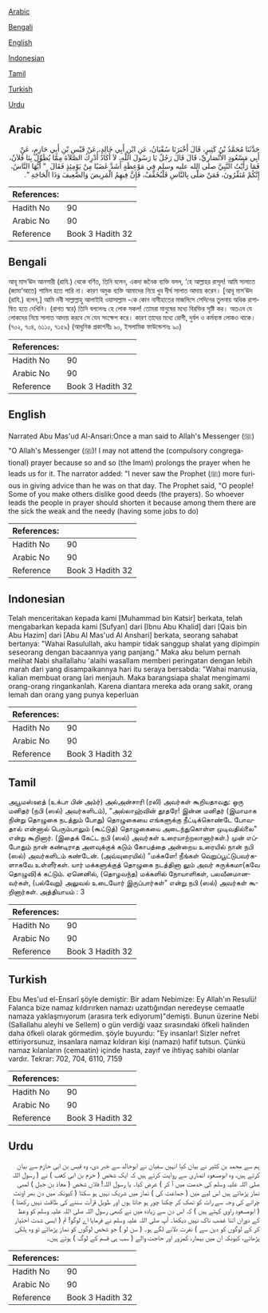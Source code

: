 [Arabic](#arabic)

[Bengali](#bengali)

[English](#english)

[Indonesian](#indonesian)

[Tamil](#tamil)

[Turkish](#turkish)

[Urdu](#urdu)

## Arabic


<div dir="rtl" lang="ar" style={{fontSize:'larger',backgroundColor:'#f8f9fa',padding:20}}>
حَدَّثَنَا مُحَمَّدُ بْنُ كَثِيرٍ، قَالَ أَخْبَرَنَا سُفْيَانُ، عَنِ ابْنِ أَبِي خَالِدٍ، عَنْ قَيْسِ بْنِ أَبِي حَازِمٍ، عَنْ أَبِي مَسْعُودٍ الأَنْصَارِيِّ، قَالَ قَالَ رَجُلٌ يَا رَسُولَ اللَّهِ، لاَ أَكَادُ أُدْرِكُ الصَّلاَةَ مِمَّا يُطَوِّلُ بِنَا فُلاَنٌ، فَمَا رَأَيْتُ النَّبِيَّ صلى الله عليه وسلم فِي مَوْعِظَةٍ أَشَدَّ غَضَبًا مِنْ يَوْمِئِذٍ فَقَالَ ‏ "‏ أَيُّهَا النَّاسُ، إِنَّكُمْ مُنَفِّرُونَ، فَمَنْ صَلَّى بِالنَّاسِ فَلْيُخَفِّفْ، فَإِنَّ فِيهِمُ الْمَرِيضَ وَالضَّعِيفَ وَذَا الْحَاجَةِ ‏"‏‏.‏
</div>
<div style={{backgroundColor:'#f8f9fa',padding:20, marginBottom: 10}}><table> <thead> <tr> <th>References:</th> <th></th> </tr> </thead> <tbody><tr><td>Hadith No</td><td>90</td></tr><tr><td>Arabic No</td><td>90</td></tr><tr><td>Reference</td><td>Book 3 Hadith 32</td></tr></tbody></table></div>

## Bengali


<div dir="ltr" lang="bn" style={{fontSize:'larger',backgroundColor:'#f8f9fa',padding:20}}>
আবূ মাস‘ঊদ আনসারী (রাযি.) থেকে বর্ণিত, তিনি বলেন, একদা জনৈক ব্যক্তি বলল, ‘হে আল্লাহর রাসূল! আমি সালাতে (জামা‘আতে) শামিল হতে পারি না। কারণ অমুক ব্যক্তি আমাদের নিয়ে খুব দীর্ঘ সালাত আদায় করেন। [আবূ মাস‘ঊদ (রাযি.) বলেন,] আমি নবী সাল্লাল্লাহু আলাইহি ওয়াসাল্লাম -কে কোন নাসীহাতের মাজলিসে সেদিনের তুলনায় অধিক রাগান্বিত হতে দেখিনি। (রাগত স্বরে) তিনি বললেনঃ হে লোক সকল! তোমরা মানুষের মধ্যে বিরক্তির সৃষ্টি কর। অতএব যে লোকদের নিয়ে সালাত আদায় করবে সে যেন সংক্ষেপ করে। কারণ তাদের মধ্যে রোগী, দুর্বল ও কর্মব্যস্ত লোকও থাকে। (৭০২, ৭০৪, ৬১১০, ৭১৫৯) (আধুনিক প্রকাশনীঃ ৯০, ইসলামিক ফাউন্ডেশনঃ ৯০)
</div>
<div style={{backgroundColor:'#f8f9fa',padding:20, marginBottom: 10}}><table> <thead> <tr> <th>References:</th> <th></th> </tr> </thead> <tbody><tr><td>Hadith No</td><td>90</td></tr><tr><td>Arabic No</td><td>90</td></tr><tr><td>Reference</td><td>Book 3 Hadith 32</td></tr></tbody></table></div>

## English


<div dir="ltr" lang="en" style={{fontSize:'larger',backgroundColor:'#f8f9fa',padding:20}}>
Narrated Abu Mas'ud Al-Ansari:Once a man said to Allah's Messenger (ﷺ) "O Allah's Messenger (ﷺ)! I may not attend the (compulsory congregational) prayer because so and so (the Imam) prolongs the prayer when he leads us for it. The narrator added: "I never saw the Prophet (ﷺ) more furious in giving advice than he was on that day. The Prophet said, "O people! Some of you make others dislike good deeds (the prayers). So whoever leads the people in prayer should shorten it because among them there are the sick the weak and the needy (having some jobs to do)
</div>
<div style={{backgroundColor:'#f8f9fa',padding:20, marginBottom: 10}}><table> <thead> <tr> <th>References:</th> <th></th> </tr> </thead> <tbody><tr><td>Hadith No</td><td>90</td></tr><tr><td>Arabic No</td><td>90</td></tr><tr><td>Reference</td><td>Book 3 Hadith 32</td></tr></tbody></table></div>

## Indonesian


<div dir="ltr" lang="id" style={{fontSize:'larger',backgroundColor:'#f8f9fa',padding:20}}>
Telah menceritakan kepada kami [Muhammad bin Katsir] berkata, telah mengabarkan kepada kami [Sufyan] dari [Ibnu Abu Khalid] dari [Qais bin Abu Hazim] dari [Abu Al Mas'ud Al Anshari] berkata, seorang sahabat bertanya: "Wahai Rasulullah, aku hampir tidak sanggup shalat yang dipimpin seseorang dengan bacaannya yang panjang." Maka aku belum pernah melihat Nabi shallallahu 'alaihi wasallam memberi peringatan dengan lebih marah dari yang disampaikannya hari itu seraya bersabda: "Wahai manusia, kalian membuat orang lari menjauh. Maka barangsiapa shalat mengimami orang-orang ringankanlah. Karena diantara mereka ada orang sakit, orang lemah dan orang yang punya keperluan
</div>
<div style={{backgroundColor:'#f8f9fa',padding:20, marginBottom: 10}}><table> <thead> <tr> <th>References:</th> <th></th> </tr> </thead> <tbody><tr><td>Hadith No</td><td>90</td></tr><tr><td>Arabic No</td><td>90</td></tr><tr><td>Reference</td><td>Book 3 Hadith 32</td></tr></tbody></table></div>

## Tamil


<div dir="ltr" lang="ta" style={{fontSize:'larger',backgroundColor:'#f8f9fa',padding:20}}>
அபூமஸ்ஊத் (உக்பா பின் அம்ர்) அல்அன்சாரி (ரலி) அவர்கள் கூறியதாவது: ஒரு மனிதர் (நபி (ஸல்) அவர்களிடம்), “அல்லாஹ்வின் தூதரே! இன்ன மனிதர் (இமாமாக நின்று தொழுகை நடத்தும் போது) தொழுகையை எங்களுக்கு நீட்டிக்கொண்டே போவதால் என்னால் பெரும்பாலும் (கூட்டுத்) தொழுகையை அடைந்துகொள்ள முடிவதில்லை” என்று கூறினார். (இதைக் கேட்ட நபி (ஸல்) அவர்கள் உரையாற்றலானார்கள்.) முன் எப்போதும் நான் கண்டிராத அளவுக்குக் கடும் கோபத்தை அன்றைய உரையில் நான் நபி (ஸல்) அவர்களிடம் கண்டேன். (அவ்வுரையில்) “மக்களே! நீங்கள் வெறுப்பூட்டுபவர்களாகவே உள்ளீர்கள். யார் மக்களுக்குத் தொழுகை நடத்தினா லும் அவர் சுருக்கமா(கவே தொழுவி)க் கட்டும். ஏனெனில், (தொழவந்த) மக்களில் நோயாளிகள், பலவீனமானவர்கள், (பல்வேறு) அலுவல் உடையோர் இருப்பார்கள்” என்று நபி (ஸல்) அவர்கள் கூறினார்கள். அத்தியாயம் : 3
</div>
<div style={{backgroundColor:'#f8f9fa',padding:20, marginBottom: 10}}><table> <thead> <tr> <th>References:</th> <th></th> </tr> </thead> <tbody><tr><td>Hadith No</td><td>90</td></tr><tr><td>Arabic No</td><td>90</td></tr><tr><td>Reference</td><td>Book 3 Hadith 32</td></tr></tbody></table></div>

## Turkish


<div dir="ltr" lang="tr" style={{fontSize:'larger',backgroundColor:'#f8f9fa',padding:20}}>
Ebu Mes'ud el-Ensarî şöyle demiştir: Bir adam Nebimize: Ey Allah'ın Resulü! Falanca bize namaz kıldırırken namazı uzattığından neredeyse cemaatle namaza yaklaşmıyorum (arasıra terk ediyorum)"demişti. Bunun üzerine Nebi (Sallallahu aleyhi ve Sellem) o gün verdiği vaaz sırasındaki öfkeli halinden daha öfkeli olarak görmedim. şöyle buyurdu: "Ey insanlar! Sizler nefret ettiriyorsunuz, insanlara namaz kıldıran kişi (namazı) hafif tutsun. Çünkü namaz kılanların (cemaatin) içinde hasta, zayıf ve ihtiyaç sahibi olanlar vardır. Tekrar: 702, 704, 6110, 7159
</div>
<div style={{backgroundColor:'#f8f9fa',padding:20, marginBottom: 10}}><table> <thead> <tr> <th>References:</th> <th></th> </tr> </thead> <tbody><tr><td>Hadith No</td><td>90</td></tr><tr><td>Arabic No</td><td>90</td></tr><tr><td>Reference</td><td>Book 3 Hadith 32</td></tr></tbody></table></div>

## Urdu


<div dir="rtl" lang="ur" style={{fontSize:'larger',backgroundColor:'#f8f9fa',padding:20}}>
ہم سے محمد بن کثیر نے بیان کیا انہیں سفیان نے ابوخالد سے خبر دی، وہ قیس بن ابی حازم سے بیان کرتے ہیں، وہ ابومسعود انصاری سے روایت کرتے ہیں کہ ایک شخص ( حزم بن ابی کعب ) نے ( رسول اللہ صلی اللہ علیہ وسلم کی خدمت میں آ کر ) عرض کیا۔ یا رسول اللہ! فلاں شخص ( معاذ بن جبل ) لمبی نماز پڑھاتے ہیں اس لیے میں ( جماعت کی ) نماز میں شریک نہیں ہو سکتا ( کیونکہ میں دن بھر اونٹ چرانے کی وجہ سے رات کو تھک کر چکنا چور ہو جاتا ہوں اور طویل قرآت سننے کی طاقت نہیں رکھتا ) ( ابومسعود راوی کہتے ہیں ) کہ اس دن سے زیادہ میں نے کبھی رسول اللہ صلی اللہ علیہ وسلم کو وعظ کے دوران اتنا غضب ناک نہیں دیکھا۔ آپ صلی اللہ علیہ وسلم نے فرمایا اے لوگو! تم ( ایسی شدت اختیار کر کے لوگوں کو دین سے ) نفرت دلانے لگے ہو۔ ( سن لو ) جو شخص لوگوں کو نماز پڑھائے تو وہ ہلکی پڑھائے، کیونکہ ان میں بیمار، کمزور اور حاجت والے ( سب ہی قسم کے لوگ ) ہوتے ہیں۔
</div>
<div style={{backgroundColor:'#f8f9fa',padding:20, marginBottom: 10}}><table> <thead> <tr> <th>References:</th> <th></th> </tr> </thead> <tbody><tr><td>Hadith No</td><td>90</td></tr><tr><td>Arabic No</td><td>90</td></tr><tr><td>Reference</td><td>Book 3 Hadith 32</td></tr></tbody></table></div>